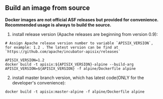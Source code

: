 ## Build an image from source

**Docker images are not official ASF releases but provided for convenience. Recommended usage is always to build the source.**

1. install release version (Apache releases are beginning from version 0.9):
```
# Assign Apache release version number to variable `APISIX_VERSION`, for example: 1.2 . The latest version can be find at `https://github.com/apache/incubator-apisix/releases`

APISIX_VERSION=1.2
docker build -t apisix:${APISIX_VERSION}-alpine --build-arg APISIX_VERSION=${APISIX_VERSION} -f alpine/Dockerfile alpine
```

2. install master branch version, which has latest code(ONLY for the developer's convenience):
```
docker build -t apisix:master-alpine -f alpine/Dockerfile alpine
```
